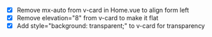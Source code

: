 - [x] Remove mx-auto from v-card in Home.vue to align form left
- [x] Remove elevation="8" from v-card to make it flat
- [x] Add style="background: transparent;" to v-card for transparency
